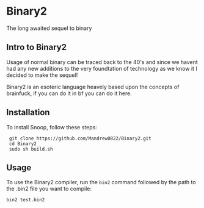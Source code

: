 # Binary2
The long awaited sequel to binary

## Intro to Binary2

Usage of normal binary can be traced back to the 40's and since we havent had any new additions to the very foundtation of technology as we know it I decided to make the sequel!

Binary2 is an esoteric language heavely based upon the concepts of brainfuck, if you can do it in bf you can do it here.

## Installation

To install Snoop, follow these steps:

     git clone https://github.com/Mandrew0822/Binary2.git
     cd Binary2
     sudo sh build.sh

## Usage

To use the Binary2 compiler, run the `bin2` command followed by the path to the .bin2 file you want to compile:

    bin2 test.bin2

